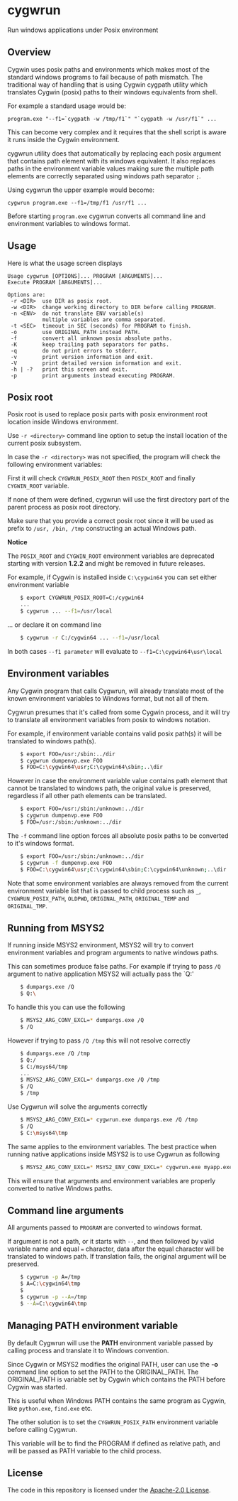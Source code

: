 # cygwrun

Run windows applications under Posix environment

## Overview

Cygwin uses posix paths and environments which makes most of
the standard windows programs to fail because of path mismatch.
The traditional way of handling that is using Cygwin cygpath
utility which translates Cygwin (posix) paths to their windows
equivalents from shell.

For example a standard usage would be:
```
program.exe "--f1=`cygpath -w /tmp/f1`" "`cygpath -w /usr/f1`" ...
```
This can become very complex and it requires that the shell
script is aware it runs inside the Cygwin environment.

cygwrun utility does that automatically by replacing each posix
argument that contains path element with its windows equivalent.
It also replaces paths in the environment variable values making
sure the multiple path elements are correctly separated using
windows path separator `;`.

Using cygwrun the upper example would become:
```
cygwrun program.exe --f1=/tmp/f1 /usr/f1 ...
```
Before starting `program.exe` cygwrun converts all command line
and environment variables to windows format.

## Usage

Here is what the usage screen displays
```
Usage cygwrun [OPTIONS]... PROGRAM [ARGUMENTS]...
Execute PROGRAM [ARGUMENTS]...

Options are:
 -r <DIR>  use DIR as posix root.
 -w <DIR>  change working directory to DIR before calling PROGRAM.
 -n <ENV>  do not translate ENV variable(s)
           multiple variables are comma separated.
 -t <SEC>  timeout in SEC (seconds) for PROGRAM to finish.
 -o        use ORIGINAL_PATH instead PATH.
 -f        convert all unknown posix absolute paths.
 -K        keep trailing path separators for paths.
 -q        do not print errors to stderr.
 -v        print version information and exit.
 -V        print detailed version information and exit.
 -h | -?   print this screen and exit.
 -p        print arguments instead executing PROGRAM.

```

## Posix root

Posix root is used to replace posix parts with posix environment root
location inside Windows environment.

Use `-r <directory>` command line option to setup the install location
of the current posix subsystem.

In case the `-r <directory>` was not specified, the program will
check the following environment variables:

First it will check `CYGWRUN_POSIX_ROOT` then `POSIX_ROOT` and
finally `CYGWIN_ROOT` variable.

If none of them were defined, cygwrun will use the first directory
part of the parent process as posix root directory.

Make sure that you provide a correct posix root since it will
be used as prefix to `/usr, /bin, /tmp` constructing an actual
Windows path.

**Notice**

The `POSIX_ROOT` and `CYGWIN_ROOT` environment variables
are deprecated starting with version **1.2.2** and might
be removed in future releases.


For example, if Cygwin is installed inside `C:\cygwin64` you
can set either environment variable

```sh
    $ export CYGWRUN_POSIX_ROOT=C:/cygwin64
    ...
    $ cygwrun ... --f1=/usr/local
```

... or declare it on command line

```sh
    $ cygwrun -r C:/cygwin64 ... --f1=/usr/local
```

In both cases `--f1 parameter` will evaluate to `--f1=C:\cygwin64\usr\local`

## Environment variables

Any Cygwin program that calls Cygwrun, will already translate
most of the known environment variables to Windows format,
but not all of them.

Cygwrun presumes that it's called from some Cygwin process,
and it will try to translate all environment variables from
posix to windows notation.

For example, if environment variable contains valid posix path(s)
it will be translated to windows path(s).

```sh
    $ export FOO=/usr:/sbin:../dir
    $ cygwrun dumpenvp.exe FOO
    $ FOO=C:\cygwin64\usr;C:\cygwin64\sbin;..\dir
```

However in case the environment variable value contains path element that
cannot be translated to windows path, the original value is preserved,
regardless if all other path elements can be translated.

```sh
    $ export FOO=/usr:/sbin:/unknown:../dir
    $ cygwrun dumpenvp.exe FOO
    $ FOO=/usr:/sbin:/unknown:../dir
```

The `-f` command line option forces all absolute posix paths
to be converted to it's windows format.

```sh
    $ export FOO=/usr:/sbin:/unknown:../dir
    $ cygwrun -f dumpenvp.exe FOO
    $ FOO=C:\cygwin64\usr;C:\cygwin64\sbin;C:\cygwin64\unknown;..\dir
```

Note that some environment variables are always removed from the
current environment variable list that is passed to child process
such as `_`, `CYGWRUN_POSIX_PATH`, `OLDPWD`, `ORIGINAL_PATH`,
`ORIGINAL_TEMP` and `ORIGINAL_TMP`.


## Running from MSYS2

If running inside MSYS2 environment, MSYS2 will try to convert
environment variables and program arguments to native windows paths.

This can sometimes produce false paths.
For example if trying to pass `/Q` argument to native application
MSYS2 will actually pass the `Q:\'

```sh
    $ dumpargs.exe /Q
    $ Q:\
```

To handle this you can use the following

```sh
    $ MSYS2_ARG_CONV_EXCL=* dumpargs.exe /Q
    $ /Q
```

However if trying to pass `/Q /tmp` this will not resolve correctly

```sh
    $ dumpargs.exe /Q /tmp
    $ Q:/
    $ C:/msys64/tmp
    ...
    $ MSYS2_ARG_CONV_EXCL=* dumpargs.exe /Q /tmp
    $ /Q
    $ /tmp
```

Use Cygwrun will solve the arguments correctly

```sh
    $ MSYS2_ARG_CONV_EXCL=* cygwrun.exe dumpargs.exe /Q /tmp
    $ /Q
    $ C:\msys64\tmp
```

The same applies to the environment variables.
The best practice when running native applications
inside MSYS2 is to use Cygwrun as following

```sh
    $ MSYS2_ARG_CONV_EXCL=* MSYS2_ENV_CONV_EXCL=* cygwrun.exe myapp.exe [arguments]
```

This will ensure that arguments and environment variables
are properly converted to native Windows paths.


## Command line arguments

All arguments passed to `PROGRAM` are converted to windows format.

If argument is not a path, or it starts with `--`, and then followed
by valid variable name and equal `=` character, data after the
equal character will be translated to windows path.
If translation fails, the original argument will be preserved.


```sh
    $ cygwrun -p A=/tmp
    $ A=C:\cygwin64\tmp
    $
    $ cygwrun -p --A=/tmp
    $ --A=C:\cygwin64\tmp
```

## Managing PATH environment variable

By default Cygwrun will use the **PATH** environment
variable passed by calling process and translate it
to Windows convention.

Since Cygwin or MSYS2 modifies the original PATH, user
can use the **-o** command line option to set the PATH
to the ORIGINAL_PATH. The ORIGINAL_PATH is variable
set by Cygwin which contains the PATH before Cygwin
was started.

This is useful when Windows PATH contains the same
program as Cygwin, like `python.exe`, `find.exe` etc.

The other solution is to set the `CYGWRUN_POSIX_PATH`
environment variable before calling Cygwrun.

This variable will be to find the PROGRAM if defined
as relative path, and will be passed as PATH variable
to the child process.


## License

The code in this repository is licensed under the [Apache-2.0 License](LICENSE.txt).
